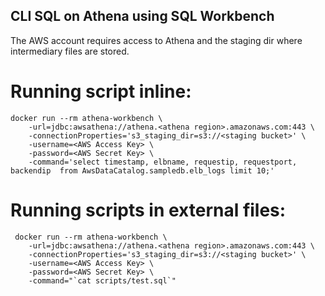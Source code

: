 ## CLI SQL on Athena using SQL Workbench

The AWS account requires access to Athena and the staging dir where intermediary files are stored.

# Running script inline:

```
docker run --rm athena-workbench \
	-url=jdbc:awsathena://athena.<athena region>.amazonaws.com:443 \
	-connectionProperties='s3_staging_dir=s3://<staging bucket>' \
	-username=<AWS Access Key> \
	-password=<AWS Secret Key> \
	-command='select timestamp, elbname, requestip, requestport, backendip  from AwsDataCatalog.sampledb.elb_logs limit 10;'
```

# Running scripts in external files:

```
 docker run --rm athena-workbench \
	-url=jdbc:awsathena://athena.<athena region>.amazonaws.com:443 \
	-connectionProperties='s3_staging_dir=s3://<staging bucket>' \
	-username=<AWS Access Key> \
	-password=<AWS Secret Key> \
	-command="`cat scripts/test.sql`"
```
